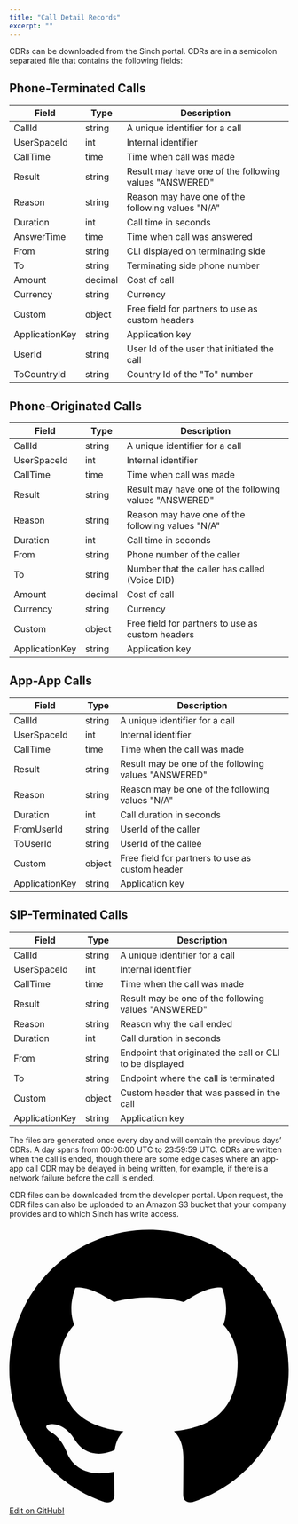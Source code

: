 ```yaml
---
title: "Call Detail Records"
excerpt: ""
---
```

CDRs can be downloaded from the Sinch portal. CDRs are in a semicolon separated file that contains the following fields:

## Phone-Terminated Calls

| Field          | Type    | Description                                                                                                                                                                   |
| -------------- | ------- | ----------------------------------------------------------------------------------------------------------------------------------------------------------------------------- |
| CallId         | string  | A unique identifier for a call                                                                                                                                                |
| UserSpaceId    | int     | Internal identifier                                                                                                                                                           |
| CallTime       | time    | Time when call was made                                                                                                                                                       |
| Result         | string  | Result may have one of the following values "ANSWERED" | "BUSY" | "NOANSWER" | "FAILED"                                                                                       |
| Reason         | string  | Reason may have one of the following values "N/A" | "TIMEOUT" | "CALLERHANGUP" | "CALLEEHANGUP" | "BLOCKED" | "MANAGERHANGUP" | "NOCREDITPARTNER" | "GENERALERROR" | "CANCEL" |
| Duration       | int     | Call time in seconds                                                                                                                                                          |
| AnswerTime     | time    | Time when call was answered                                                                                                                                                   |
| From           | string  | CLI displayed on terminating side                                                                                                                                             |
| To             | string  | Terminating side phone number                                                                                                                                                 |
| Amount         | decimal | Cost of call                                                                                                                                                                  |
| Currency       | string  | Currency                                                                                                                                                                      |
| Custom         | object  | Free field for partners to use as custom headers                                                                                                                              |
| ApplicationKey | string  | Application key                                                                                                                                                               |
| UserId         | string  | User Id of the user that initiated the call                                                                                                                                   |
| ToCountryId    | string  | Country Id of the "To" number                                                                                                                                                 |

## Phone-Originated Calls

| Field          | Type    | Description                                                                                                                         |
| -------------- | ------- | ----------------------------------------------------------------------------------------------------------------------------------- |
| CallId         | string  | A unique identifier for a call                                                                                                      |
| UserSpaceId    | int     | Internal identifier                                                                                                                 |
| CallTime       | time    | Time when call was made                                                                                                             |
| Result         | string  | Result may have one of the following values "ANSWERED" | "NOANSWER" | "FAILED"                                                      |
| Reason         | string  | Reason may have one of the following values "N/A" | "CANCEL" | "CALLERHANGUP" | "CALLEEHANGUP" | "NOCREDITPARTNER" | "GENERALERROR" |
| Duration       | int     | Call time in seconds                                                                                                                |
| From           | string  | Phone number of the caller                                                                                                          |
| To             | string  | Number that the caller has called (Voice DID)                                                                                       |
| Amount         | decimal | Cost of call                                                                                                                        |
| Currency       | string  | Currency                                                                                                                            |
| Custom         | object  | Free field for partners to use as custom headers                                                                                    |
| ApplicationKey | string  | Application key                                                                                                                     |

## App-App Calls

| Field          | Type   | Description                                                                           |
| -------------- | ------ | ------------------------------------------------------------------------------------- |
| CallId         | string | A unique identifier for a call                                                        |
| UserSpaceId    | int    | Internal identifier                                                                   |
| CallTime       | time   | Time when the call was made                                                           |
| Result         | string | Result may be one of the following values "ANSWERED" | "BUSY" | "NOANSWER" | "FAILED" |
| Reason         | string | Reason may be one of the following values "N/A" | "TIMEOUT" | "HANGUP" | "CANCEL"     |
| Duration       | int    | Call duration in seconds                                                              |
| FromUserId     | string | UserId of the caller                                                                  |
| ToUserId       | string | UserId of the callee                                                                  |
| Custom         | object | Free field for partners to use as custom header                                       |
| ApplicationKey | string | Application key                                                                       |

## SIP-Terminated Calls

| Field          | Type   | Description                                                                           |
| -------------- | ------ | ------------------------------------------------------------------------------------- |
| CallId         | string | A unique identifier for a call                                                        |
| UserSpaceId    | int    | Internal identifier                                                                   |
| CallTime       | time   | Time when the call was made                                                           |
| Result         | string | Result may be one of the following values "ANSWERED" | "BUSY" | "NOANSWER" | "FAILED" |
| Reason         | string | Reason why the call ended                                                             |
| Duration       | int    | Call duration in seconds                                                              |
| From           | string | Endpoint that originated the call or CLI to be displayed                              |
| To             | string | Endpoint where the call is terminated                                                 |
| Custom         | object | Custom header that was passed in the call                                             |
| ApplicationKey | string | Application key                                                                       |

The files are generated once every day and will contain the previous days’ CDRs. A day spans from 00:00:00 UTC to 23:59:59 UTC. CDRs are written when the call is ended, though there are some edge cases where an app-app call CDR may be delayed in being written, for example, if there is a network failure before the call is ended.

CDR files can be downloaded from the developer portal. Upon request, the CDR files can also be uploaded to an Amazon S3 bucket that your company provides and to which Sinch has write access.

<a class="gitbutton pill" target="_blank" href="https://github.com/sinch/docs/blob/master/docs/voice/voice-rest-api/voice-rest-api-call-detail-records.md">
                        <span class="icon medium">
                            <svg xmlns="http://www.w3.org/2000/svg" role="img" viewBox="0 0 24 24"><title>GitHub icon</title><path d="M 12 0.297 c -6.63 0 -12 5.373 -12 12 c 0 5.303 3.438 9.8 8.205 11.385 c 0.6 0.113 0.82 -0.258 0.82 -0.577 c 0 -0.285 -0.01 -1.04 -0.015 -2.04 c -3.338 0.724 -4.042 -1.61 -4.042 -1.61 C 4.422 18.07 3.633 17.7 3.633 17.7 c -1.087 -0.744 0.084 -0.729 0.084 -0.729 c 1.205 0.084 1.838 1.236 1.838 1.236 c 1.07 1.835 2.809 1.305 3.495 0.998 c 0.108 -0.776 0.417 -1.305 0.76 -1.605 c -2.665 -0.3 -5.466 -1.332 -5.466 -5.93 c 0 -1.31 0.465 -2.38 1.235 -3.22 c -0.135 -0.303 -0.54 -1.523 0.105 -3.176 c 0 0 1.005 -0.322 3.3 1.23 c 0.96 -0.267 1.98 -0.399 3 -0.405 c 1.02 0.006 2.04 0.138 3 0.405 c 2.28 -1.552 3.285 -1.23 3.285 -1.23 c 0.645 1.653 0.24 2.873 0.12 3.176 c 0.765 0.84 1.23 1.91 1.23 3.22 c 0 4.61 -2.805 5.625 -5.475 5.92 c 0.42 0.36 0.81 1.096 0.81 2.22 c 0 1.606 -0.015 2.896 -0.015 3.286 c 0 0.315 0.21 0.69 0.825 0.57 C 20.565 22.092 24 17.592 24 12.297 c 0 -6.627 -5.373 -12 -12 -12" /></svg>
                        </span>
                        Edit on GitHub!</a>